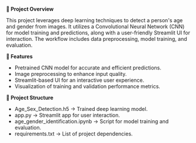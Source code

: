 **📌 Project Overview**

This project leverages deep learning techniques to detect a person's age and gender from images. It utilizes a Convolutional Neural Network (CNN) for model training and predictions, along with a user-friendly Streamlit UI for interaction. The workflow includes data preprocessing, model training, and evaluation.


**🚀 Features**

- Pretrained CNN model for accurate and efficient predictions.
- Image preprocessing to enhance input quality.
- Streamlit-based UI for an interactive user experience.
- Visualization of training and validation performance metrics.

**📂 Project Structure**

- Age_Sex_Detection.h5 → Trained deep learning model.
- app.py → Streamlit app for user interaction.
- age_gender_identification.ipynb → Script for model training and evaluation.
- requirements.txt → List of project dependencies.




